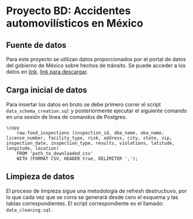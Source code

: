 # Proyecto BD: Accidentes automovilísticos en México

## Fuente de datos

Para este proyecto se utilizan datos proporcionados por el portal de datos
del gobierno de México sobre hechos de tránsito. Se puede acceder a los datos en
[link](https://datos.cdmx.gob.mx/dataset/a9afdb1b-80ed-4f6c-a34a-0200211e527e/resource/0555dd20-d921-4f76-aa8c-1a0689f48bce/download/nuevo_acumulado_hechos_de_transito_2023_12.csv).
[link para descargar](https://datos.cdmx.gob.mx/dataset/a9afdb1b-80ed-4f6c-a34a-0200211e527e/resource/0555dd20-d921-4f76-aa8c-1a0689f48bce/download/nuevo_acumulado_hechos_de_transito_2023_12.csv).

## Carga inicial de datos

Para insertar los datos en bruto se debe primero correr el script `data_schema_creation.sql` y posteriormente
ejecutar el siguiente comando en una sesión de línea de comandos de Postgres.

```{postgresql}
\copy 
    raw.food_inspections (inspection_id, dba_name, aka_name, license_number, facility_type, risk, address, city, state, zip, inspection_date, inspection_type, results, violations, latitude, longitude, location)
    FROM 'path_to_downloaded_csv' 
    WITH (FORMAT CSV, HEADER true, DELIMITER ',');
```

## Limpieza de datos

El proceso de limpieza sigue una metodología de refresh destructiuvo, por lo que cada vez que se corra se generará desde
cero el esquema y las tablas correspondientes. El script correspondiente es el llamado: ```data_cleaning.sql```.
